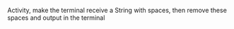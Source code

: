 Activity, make the terminal receive a String with spaces, then remove these spaces and output in the terminal